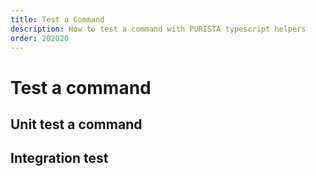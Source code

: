 ```yaml
---
title: Test a Command
description: How to test a command with PURISTA typescript helpers
order: 202020
---
```


# Test a command

## Unit test a command

## Integration test
